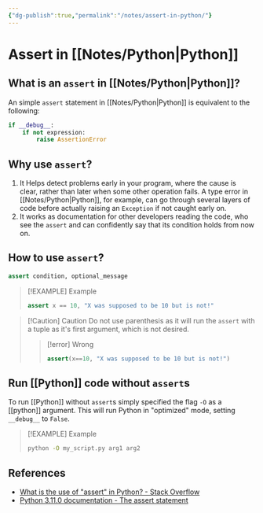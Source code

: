 ```yaml
---
{"dg-publish":true,"permalink":"/notes/assert-in-python/"}
---
```




# Assert in [[Notes/Python\|Python]]
## What is an `assert` in [[Notes/Python\|Python]]?
An simple `assert` statement in [[Notes/Python\|Python]] is equivalent to the following:
```python
if __debug__:
    if not expression:
	    raise AssertionError
```
## Why use `assert`?
1. It Helps detect problems early in your program, where the cause is clear, rather than later when some other operation fails. A type error in [[Notes/Python\|Python]], for example, can go through several layers of code before actually raising an `Exception` if not caught early on.
2. It works as documentation for other developers reading the code, who see the `assert` and can confidently say that its condition holds from now on.

## How to use `assert`?
```python
assert condition, optional_message
```

> [!EXAMPLE] Example
> ```python
> assert x == 10, "X was supposed to be 10 but is not!"
> ```

> [!Caution] Caution
> Do not use parenthesis as it will run the `assert` with a tuple as it's first argument, which is not desired.
>> [!error] Wrong
>> ```python
>> assert(x==10, "X was supposed to be 10 but is not!")

## Run [[Python]] code without `assert`s
To run [[Python]] without `assert`s simply specified the flag `-O` as a [[python]] argument. This will run Python in "optimized" mode, setting `__debug__` to `False`.
> [!EXAMPLE] Example
> ```bash
> python -O my_script.py arg1 arg2
> ```

## References
- [What is the use of "assert" in Python? - Stack Overflow](https://stackoverflow.com/questions/5142418/what-is-the-use-of-assert-in-python)
- [Python 3.11.0 documentation - The assert statement](https://docs.python.org/3/reference/simple_stmts.html#assert)